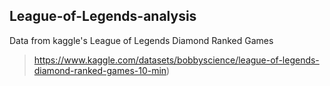 ## League-of-Legends-analysis

Data from kaggle's League of Legends Diamond Ranked Games 
> https://www.kaggle.com/datasets/bobbyscience/league-of-legends-diamond-ranked-games-10-min)
